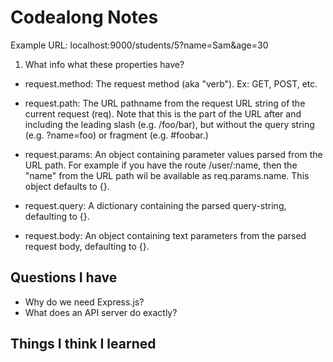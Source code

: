 # Codealong Notes

Example URL: localhost:9000/students/5?name=Sam&age=30

1. What info what these properties have?

- request.method: The request method (aka "verb"). Ex: GET, POST, etc.

- request.path: The URL pathname from the request URL string of the current request (req). Note that this is the part of the URL after and including the leading slash (e.g. /foo/bar), but without the query string (e.g. ?name=foo) or fragment (e.g. #foobar.)

- request.params: An object containing parameter values parsed from the URL path.
For example if you have the route /user/:name, then the "name" from the URL path wil be available as req.params.name. This object defaults to {}.

- request.query: A dictionary containing the parsed query-string, defaulting to {}.

- request.body: An object containing text parameters from the parsed request body, defaulting to {}.

## Questions I have

- Why do we need Express.js?
- What does an API server do exactly?

## Things I think I learned
